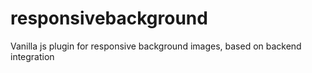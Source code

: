 # responsivebackground
Vanilla js plugin for responsive background images, based on backend integration
